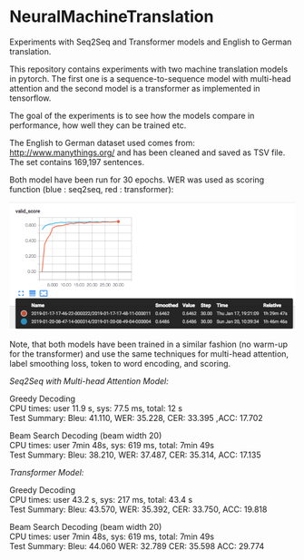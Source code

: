 # NeuralMachineTranslation
Experiments with Seq2Seq and Transformer models and English to German translation.

This repository contains experiments with two machine translation models in pytorch. The first one is a sequence-to-sequence model with multi-head attention and the second model is a transformer as implemented in tensorflow.

The goal of the experiments is to see how the models compare in performance, how well they can be trained etc.

The English to German dataset used comes from: <a href='http://www.manythings.org/'>http://www.manythings.org/</a> and has been cleaned and saved as TSV file. The set contains 169,197 sentences.

Both model have been run for 30 epochs. WER was used as scoring function (blue : seq2seq, red : transformer):
 
![Alt text](valid_scores.png?raw=true "")

Note, that both models have been trained in a similar fashion (no warm-up for the transformer) and use the same techniques for multi-head attention, label smoothing loss, token to word encoding, and scoring.

<i>Seq2Seq with Multi-head Attention Model:</i>

  Greedy Decoding<br>
  CPU times: user 11.9 s, sys: 77.5 ms, total: 12 s<br>
  Test Summary:   Bleu: 41.110, WER:  35.228, CER:  33.395 ,ACC:  17.702

  Beam Search Decoding (beam width 20)<br>
  CPU times: user 7min 48s, sys: 619 ms, total: 7min 49s <br>
  Test Summary:  Bleu: 38.210, WER:  37.487, CER:  35.314, ACC:  17.135

<i>Transformer Model:</i>

  Greedy Decoding<br>
  CPU times: user 43.2 s, sys: 217 ms, total: 43.4 s<br>
  Test Summary:  Bleu: 43.570, WER:  35.392, CER:  33.750, ACC:  19.818<br>

  Beam Search Decoding (beam width 20)<br>
  CPU times: user 7min 48s, sys: 619 ms, total: 7min 49s <br>
  Test Summary:  Bleu: 44.060 WER:  32.789 CER:  35.598 ACC:  29.774<br>
